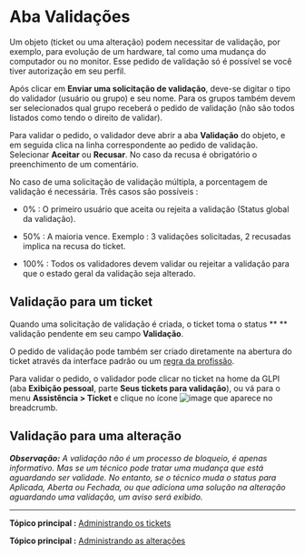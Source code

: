 Aba Validações
==================

Um objeto (ticket ou uma alteração) podem necessitar de validação, por exemplo, para evolução de um hardware, tal como uma mudança do computador ou no monitor. Esse pedido de validação só é possível se você tiver autorização em seu perfil.

Após clicar em **Enviar uma solicitação de validação**, deve-se digitar o tipo do validador (usuário ou grupo) e seu nome. Para os grupos também devem ser selecionados qual grupo receberá o pedido de validação (não são todos listados como tendo o direito de validar).

Para validar o pedido, o validador deve abrir a aba **Validação** do objeto, e em seguida clica na linha correspondente ao pedido de validação. Selecionar **Aceitar** ou **Recusar**. No caso da recusa é obrigatório o preenchimento de um comentário.

No caso de uma solicitação de validação múltipla, a porcentagem de validação é necessária. Três casos são possíveis :

- 0% : O primeiro usuário que aceita ou rejeita a validação  (Status global da validação).

- 50% : A maioria vence. Exemplo : 3 validações solicitadas, 2 recusadas implica na recusa do ticket.

- 100% : Todos os validadores devem validar ou rejeitar a validação para que o estado geral da validação seja alterado.

Validação para um ticket
-------------------------
Quando uma solicitação de validação é criada, o ticket toma o status ** ** validação pendente em seu campo **Validação**.

O pedido de validação pode também ser criado diretamente na abertura do ticket através da interface padrão ou um [regra da profissão](index.php?pt/07_Modulo_Administracao/05_Regras/04_Regras_da_profissao_para_os_tickets.md).


Para validar o pedido, o validador pode clicar no ticket na home da GLPI (aba **Exibição pessoal**, parte **Seus tickets para validação**), ou vá para o menu **Assistência > Ticket** e clique no ícone ![image](docs/image/menu_showall.png) que aparece no breadcrumb.


Validação para uma alteração
-----------------------------

***Observação:** A validação não é um processo de bloqueio, é apenas informativo. Mas se um técnico pode tratar uma mudança que está aguardando ser validade. No entanto, se o técnico muda o status para Aplicada, Aberta ou Fechada, ou que adiciona uma solução na alteração aguardando uma validação, um aviso será exibido.*


-------
**Tópico principal :** [Administrando os tickets](index.php?pt/04_Modulo_Assistencia/06_Tickets/03_Administrando_os_tickets.md "Os tickerts são gerenciados a partir do menu Assistência > Tickets")

**Tópico principal :** [Administrando as alterações](index.php?pt/04_Modulo_Assistencia/09_Alteracoes.md "As alterações são gerenciadas a partir do menu Assistência > Alterações")